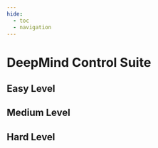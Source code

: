 ```yaml
---
hide:
  - toc
  - navigation
---
```


# **DeepMind Control Suite**
## **Easy Level**
<div class="card-container dmc_easy">
<script src="../../assets/javascripts/extra.js"></script>

<script>
    const cardDataDmcEasy = [
        { img: "../../assets/images/dmc/cartpole_balance.png", title: "Cartpole Balance", os: "OS: Box(0, 255, (64, 64, 3), uint8)", as: "AS: Box(-1.0, 1.0, (1,), float32)", link: "./cartpole_balance" },
        { img: "../../assets/images/dmc/cartpole_balance_sparse.png", title: "Cartpole Balance Sparse", os: "OS: Box(0, 255, (84, 84, 3,), uint8)", as: "AS: Box(-1.0, 1.0, (1,), float32)", link: "./cartpole_balance_sparse" },
        { img: "../../assets/images/dmc/cartpole_swingup.png", title: "Cartpole Swingup", os: "OS: Box(0, 255, (84, 84, 3,), uint8)", as: "AS: Box(-1.0, 1.0, (1,), float32)", link: "./cartpole_swingup" },
        { img: "../../assets/images/dmc/cup_catch.png", title: "Cup Catch", os: "OS: Box(0, 255, (84, 84, 3,), uint8)", as: "AS: Box(-1.0, 1.0, (2,), float32)", link: "./cup_catch" },
        { img: "../../assets/images/dmc/finger_spin.png", title: "Finger Spin", os: "OS: Box(0, 255, (84, 84, 3,), uint8)", as: "AS: Box(-1.0, 1.0, (2,), float32)", link: "./finger_spin" },
        { img: "../../assets/images/dmc/hopper_stand.png", title: "Hopper Stand", os: "OS: Box(0, 255, (84, 84, 3,), uint8)", as: "AS: Box(-1.0, 1.0, (4,), float32)", link: "./hopper_stand" },
        { img: "../../assets/images/dmc/pendulum_swingup.png", title: "Pendulum Swingup", os: "OS: Box(0, 255, (84, 84, 3,), uint8)", as: "AS: Box(-1.0, 1.0, (1,), float32)", link: "./pendulum_swingup" },
        { img: "../../assets/images/dmc/walker_stand.png", title: "Walker Stand", os: "OS: Box(0, 255, (84, 84, 3,), uint8)", as: "AS: Box(-1.0, 1.0, (6,), float32)", link: "./walker_stand" },
        { img: "../../assets/images/dmc/walker_walk.png", title: "Walker Walk", os: "OS: Box(0, 255, (84, 84, 3,), uint8)", as: "AS: Box(-1.0, 1.0, (6,), float32)", link: "./walker_walk" },
    ];

    generateCards('.card-container.dmc_easy', cardDataDmcEasy);
</script>
</div>

## **Medium Level**
<div class="card-container dmc_medium">
<script src="../../assets/javascripts/extra.js"></script>

<script>
    const cardDataDmcMedium = [
        { img: "../../assets/images/dmc/acrobot_swingup.png", title: "Acrobot Swingup", os: "OS: Box(0, 255, (84, 84, 3,), uint8)", as: "AS: Box(-1.0, 1.0, (1,), float32)", link: "./acrobot_swingup" },
        { img: "../../assets/images/dmc/cartpole_swingup_sparse.png", title: "Cartpole Swingup Sparse", os: "OS: Box(0, 255, (84, 84, 3,), uint8)", as: "AS: Box(-1.0, 1.0, (1,), float32)", link: "./cartpole_swingup_sparse" },
        { img: "../../assets/images/dmc/cheetah_run.png", title: "Cheetah Run", os: "OS: Box(0, 255, (84, 84, 3,), uint8)", as: "AS: Box(-1.0, 1.0, (6,), float32)", link: "./cheetah_run" },
        { img: "../../assets/images/dmc/finger_turn_easy.png", title: "Finger Turn Easy", os: "OS: Box(0, 255, (84, 84, 3,), uint8)", as: "AS: Box(-1.0, 1.0, (2,), float32)", link: "./finger_turn_easy" },
        { img: "../../assets/images/dmc/finger_turn_hard.png", title: "Finger Turn Hard", os: "OS: Box(0, 255, (84, 84, 3,), uint8)", as: "AS: Box(-1.0, 1.0, (2,), float32)", link: "./finger_turn_hard" },
        { img: "../../assets/images/dmc/hopper_hop.png", title: "Hopper Hop", os: "OS: Box(0, 255, (84, 84, 3,), uint8)", as: "AS: Box(-1.0, 1.0, (4,), float32)", link: "./hopper_hop" },
        { img: "../../assets/images/dmc/quadruped_run.png", title: "Quadruped Run", os: "OS: Box(0, 255, (84, 84, 3,), uint8)", as: "AS: Box(-1.0, 1.0, (12,), float32)", link: "./quadruped_run" },
        { img: "../../assets/images/dmc/quadruped_walk.png", title: "Quadruped Walk", os: "OS: Box(0, 255, (84, 84, 3,), uint8)", as: "AS: Box(-1.0, 1.0, (12,), float32)", link: "./quadruped_walk" },
        { img: "../../assets/images/dmc/reach_duplo.png", title: "Reach Duplo", os: "OS: Box(0, 255, (84, 84, 3,), uint8)", as: "AS: Box(-1.0, 1.0, (9,), float32)", link: "./reach_duplo" },
        { img: "../../assets/images/dmc/reacher_easy.png", title: "Reacher Easy", os: "OS: Box(0, 255, (84, 84, 3,), uint8)", as: "AS: Box(-1.0, 1.0, (2,), float32)", link: "./reacher_easy" },
        { img: "../../assets/images/dmc/reacher_hard.png", title: "Reacher Hard", os: "OS: Box(0, 255, (84, 84, 3,), uint8)", as: "AS: Box(-1.0, 1.0, (2,), float32)", link: "./reacher_hard" },
        { img: "../../assets/images/dmc/walker_run.png", title: "Walker Run", os: "OS: Box(0, 255, (84, 84, 3,), uint8)", as: "AS: Box(-1.0, 1.0, (6,), float32)", link: "./walker_run" },
    ];

    generateCards('.card-container.dmc_medium', cardDataDmcMedium);
</script>
</div>

## **Hard Level**
<div class="card-container dmc_hard">
<script src="../../assets/javascripts/extra.js"></script>

<script>
    const cardDataDmcHard = [
        { img: "../../assets/images/dmc/humanoid_stand.png", title: "Humanoid Stand", os: "OS: Box(0, 255, (84, 84, 3,), uint8)", as: "AS: Box(-1.0, 1.0, (21,), float32)", link: "./humanoid_stand" },
        { img: "../../assets/images/dmc/humanoid_walk.png", title: "Humanoid Walk", os: "OS: Box(0, 255, (84, 84, 3,), uint8)", as: "AS: Box(-1.0, 1.0, (21,), float32)", link: "./humanoid_walk" },
        { img: "../../assets/images/dmc/humanoid_run.png", title: "Humanoid Run", os: "OS: Box(0, 255, (84, 84, 3,), uint8)", as: "AS: Box(-1.0, 1.0, (21,), float32)", link: "./humanoid_run" },
    ];

    generateCards('.card-container.dmc_hard', cardDataDmcHard);
</script>
</div>